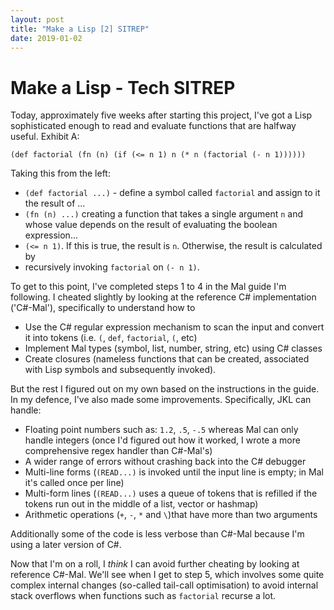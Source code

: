 ```yaml
---
layout: post
title: "Make a Lisp [2] SITREP"
date: 2019-01-02
---
```


# Make a Lisp - Tech SITREP

Today, approximately five weeks after starting this project, I've got a Lisp sophisticated enough to read and evaluate functions that are halfway useful. Exhibit A:

`(def factorial (fn (n) (if (<= n 1) n (* n (factorial (- n 1))))))`

Taking this from the left:

* `(def factorial ...)` - define a symbol called `factorial` and assign to it the result of ...
* `(fn (n) ...)` creating a function that takes a single argument `n` and whose value depends on the result of evaluating the boolean expression...
* `(<= n 1)`. If this is true, the result is `n`. Otherwise, the result is calculated by
* recursively invoking `factorial` on `(- n 1)`.

To get to this point, I've completed steps 1 to 4 in the Mal guide I'm following. I cheated slightly by looking at the reference C# implementation ('C#-Mal'), specifically to understand how to
* Use the C# regular expression mechanism to scan the input and convert it into tokens (i.e. `(`, `def`, `factorial`, `(`, etc)
* Implement Mal types (symbol, list, number, string, etc) using C# classes
* Create closures (nameless functions that can be created, associated with Lisp symbols and subsequently invoked).

But the rest I figured out on my own based on the instructions in the guide. In my defence, I've also made some improvements. Specifically, JKL can handle:

* Floating point numbers such as: `1.2`, `.5`, `-.5` whereas Mal can only handle integers (once I'd figured out how it worked, I wrote a more comprehensive regex handler than C#-Mal's)
* A wider range of errors without crashing back into the C# debugger
* Multi-line forms (`(READ...)` is invoked until the input line is empty; in Mal it's called once per line)
* Multi-form lines (`(READ...)` uses a queue of tokens that is refilled if the tokens run out in the middle of a list, vector or hashmap)
* Arithmetic operations (`+`, `-`, `*` and `\`)that have more than two arguments

Additionally some of the code is less verbose than C#-Mal because I'm using a later version of C#.

Now that I'm on a roll, I *think* I can avoid further cheating by looking at reference C#-Mal. We'll see when I get to step 5, which involves some quite complex internal changes (so-called tail-call optimisation) to avoid internal stack overflows when functions such as `factorial` recurse a lot.

